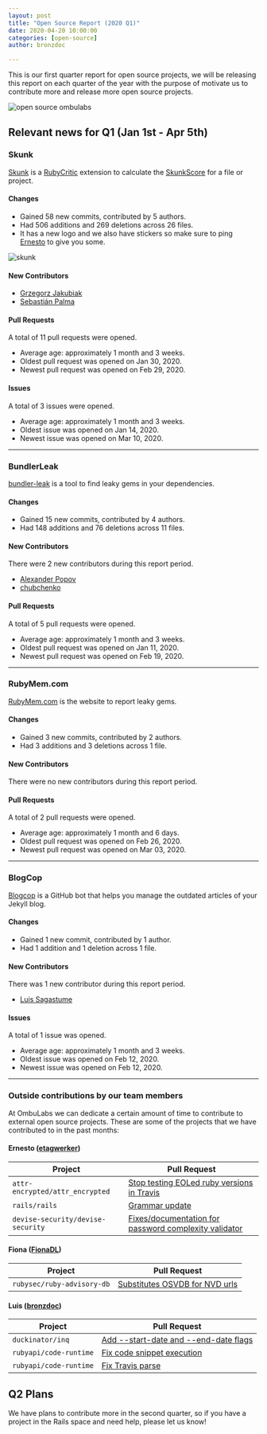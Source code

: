 ```yaml
---
layout: post
title: "Open Source Report (2020 Q1)"
date: 2020-04-20 10:00:00
categories: [open-source]
author: bronzdoc

---
```


This is our first quarter report for open source projects, we will be releasing this report on each quarter of the year with the purpose of motivate us to contribute more and release more open source projects.

<!--more-->

<img src="/blog/assets/images/corgi_fight.jpg" alt="open source ombulabs" class="medium-img">


## Relevant news for Q1 (Jan 1st - Apr 5th)

### Skunk

[Skunk](https://github.com/fastruby/skunk) is a [RubyCritic](https://github.com/whitesmith/rubycritic) extension to calculate the [SkunkScore](https://www.fastruby.io/blog/code-quality/intruducing-skunk-stink-score-calculator.html) for a file or project.

#### Changes
- Gained 58 new commits, contributed by 5 authors.
- Had 506 additions and 269 deletions across 26 files.
- It has a new logo and we also have stickers so make sure to ping [Ernesto](https://github.com/etagwerker) to give you some.

<img src="/blog/assets/images/skunk_logo.png" alt="skunk" class="medium-img">

#### New Contributors
- [Grzegorz Jakubiak](https://github.com/grzegorz-jakubiak)
- [Sebastián Palma](https://github.com/sebastian-palma)

#### Pull Requests
A total of 11 pull requests were opened.
- Average age: approximately 1 month and 3 weeks.
- Oldest pull request was opened on Jan 30, 2020.
- Newest pull request was opened on Feb 29, 2020.

#### Issues
A total of 3 issues were opened.
- Average age: approximately 1 month and 3 weeks.
- Oldest issue was opened on Jan 14, 2020.
- Newest issue was opened on Mar 10, 2020.

---

### BundlerLeak

[bundler-leak](https://github.com/rubymem/bundler-leak) is a tool to find leaky gems in your dependencies.

#### Changes
- Gained 15 new commits, contributed by 4 authors.
- Had 148 additions and 76 deletions across 11 files.

#### New Contributors
There were 2 new contributors during this report period.
- [Alexander Popov](https://github.com/AlexWayfer)
- [chubchenko](https://github.com/chubchenko)

#### Pull Requests
A total of 5 pull requests were opened.
- Average age: approximately 1 month and 3 weeks.
- Oldest pull request was opened on Jan 11, 2020.
- Newest pull request was opened on Feb 19, 2020.

---

### RubyMem.com

[RubyMem.com](https://github.com/rubymem/rubymem.com) is the website to report leaky gems.

#### Changes
- Gained 3 new commits, contributed by 2 authors.
- Had 3 additions and 3 deletions across 1 file.

#### New Contributors
There were no new contributors during this report period.

#### Pull Requests
A total of 2 pull requests were opened.
- Average age: approximately 1 month and 6 days.
- Oldest pull request was opened on Feb 26, 2020.
- Newest pull request was opened on Mar 03, 2020.

---

### BlogCop

[Blogcop](https://github.com/ombulabs/blogcop) is a GitHub bot that helps you manage the outdated articles of your Jekyll blog.

#### Changes
- Gained 1 new commit, contributed by 1 author.
- Had 1 addition and 1 deletion across 1 file.

#### New Contributors
There was 1 new contributor during this report period.

- [Luis Sagastume](https://github.com/bronzdoc)

#### Issues
A total of 1 issue was opened.
- Average age: approximately 1 month and 3 weeks.
- Oldest issue was opened on Feb 12, 2020.
- Newest issue was opened on Feb 12, 2020.

---

### Outside contributions by our team members

At OmbuLabs we can dedicate a certain amount of time to contribute to external open source projects. These are some of the projects that we have contributed to in the past months:

#### Ernesto ([etagwerker](https://github.com/etagwerker))

| Project | Pull Request |
| --- | ----------- |
| `attr-encrypted/attr_encrypted` | [Stop testing EOLed ruby versions in Travis](https://github.com/attr-encrypted/attr_encrypted/pull/364) |
| `rails/rails` | [Grammar update](https://github.com/rails/rails/pull/38441)
|  `devise-security/devise-security` | [Fixes/documentation for password complexity validator](https://github.com/devise-security/devise-security/pull/179) |

#### Fiona ([FionaDL](https://github.com/FionaDL))

| Project | Pull Request |
| --- | ----------- |
| `rubysec/ruby-advisory-db` |  [Substitutes OSVDB for NVD urls](https://github.com/rubysec/ruby-advisory-db/pull/440) |

#### Luis ([bronzdoc](https://github.com/bronzdoc))

| Project | Pull Request |
| --- | ----------- |
| `duckinator/inq` | [Add --start-date and --end-date flags](https://github.com/duckinator/inq/pull/286) |
| `rubyapi/code-runtime` | [Fix code snippet execution](https://github.com/rubyapi/code-runtime/pull/2) |
| `rubyapi/code-runtime` | [Fix Travis parse](https://github.com/duckinator/inq/pull/290) |

## Q2 Plans
We have plans to contribute more in the second quarter, so if you have a project in the Rails space and need help, please let us know!
